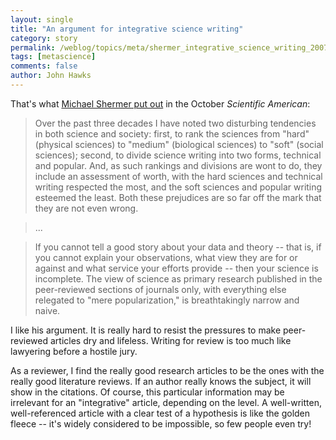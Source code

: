 ```yaml
---
layout: single 
title: "An argument for integrative science writing" 
category: story
permalink: /weblog/topics/meta/shermer_integrative_science_writing_2007.html
tags: [metascience] 
comments: false 
author: John Hawks 
---
```



<p>
That's what <a href="http://www.sciam.com/article.cfm?chanID=sa006&colID=13&articleID=FAD36DC2-E7F2-99DF-31C4971823C95F5F">Michael Shermer put out</a> in the October <i>Scientific American</i>: 
</p>

<blockquote>Over the past three decades I have noted two disturbing tendencies in both science and society: first, to rank the sciences from "hard" (physical sciences) to "medium" (biological sciences) to "soft" (social sciences); second, to divide science writing into two forms, technical and popular. And, as such rankings and divisions are wont to do, they include an assessment of worth, with the hard sciences and technical writing respected the most, and the soft sciences and popular writing esteemed the least. Both these prejudices are so far off the mark that they are not even wrong.</blockquote>

<blockquote>...</blockquote>

<blockquote>If you cannot tell a good story about your data and theory -- that is, if you cannot explain your observations, what view they are for or against and what service your efforts provide -- then your science is incomplete. The view of science as primary research published in the peer-reviewed sections of journals only, with everything else relegated to "mere popularization," is breathtakingly narrow and naive.</blockquote>

<p>
I like his argument. It is really hard to resist the pressures to make peer-reviewed articles dry and lifeless. Writing for review is too much like lawyering before a hostile jury. 
</p>

<p>
As a reviewer, I find the really good research articles to be the ones with the really good literature reviews. If an author really knows the subject, it will show in the citations. Of course, this particular information may be irrelevant for an "integrative" article, depending on the level. A well-written, well-referenced article with a clear test of a hypothesis is like the golden fleece -- it's widely considered to be impossible, so few people even try!
</p>


